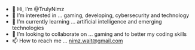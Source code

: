- 👋 Hi, I’m @TrulyNimz
- 👀 I’m interested in ... gaming, developing, cybersecurity and technology  
- 🌱 I’m currently learning ... artificial intelligence and emerging technologies
- 💞️ I’m looking to collaborate on ... gaming and to better my coding skills
- 📫 How to reach me ... nimz.wait@gmail.com

<!---
TrulyNimz/TrulyNimz is a ✨ special ✨ repository because its `README.md` (this file) appears on your GitHub profile.
You can click the Preview link to take a look at your changes.
--->
